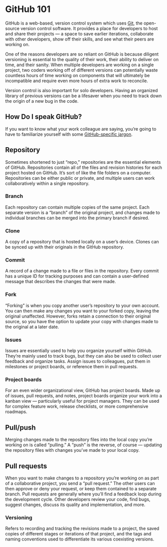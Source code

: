 # GitHub 101
GitHub is a web-based, version control system which uses [Git](02_git_101.md), the open-source version control software. It provides a place for developers to host and share their projects — a space to save earlier iterations, collaborate with other developers, show off their skills, and see what their peers are working on.

One of the reasons developers are so reliant on GitHub is because diligent versioning is essential to the quality of their work, their ability to deliver on time, and their sanity. When multiple developers are working on a single project, two coders working off of different versions can potentially waste countless hours of time working on components that will ultimately be incompatible and require even more hours of extra work to reconcile.

Version control is also important for solo developers. Having an organized library of previous versions can be a lifesaver when you need to track down the origin of a new bug in the code.

## How Do I speak GitHub?
If you want to know what your work colleague are saying, you’re going to have to familiarize yourself with some [GitHub-specific jargon](https://help.github.com/en/articles/github-glossary).

## Repository
Sometimes shortened to just “repo,” repositories are the essential elements of GitHub. Repositories contain all of the files and revision histories for each project hosted on GitHub. It’s sort of like the file folders on a computer. Repositories can be either public or private, and multiple users can work collaboratively within a single repository.

### Branch
Each repository can contain multiple copies of the same project. Each separate version is a “branch” of the original project, and changes made to individual branches can be merged into the primary branch if desired.

### Clone
A copy of a repository that is hosted locally on a user’s device. Clones can be synced up with their originals in the GitHub repository.

### Commit
A record of a change made to a file or files in the repository. Every commit has a unique ID for tracking purposes and can contain a user-defined message that describes the changes that were made.

### Fork
“Forking” is when you copy another user’s repository to your own account. You can then make any changes you want to your forked copy, leaving the original unaffected. However, forks retain a connection to their original source, so you have the option to update your copy with changes made to the original at a later date.

### Issues
Issues are essentially used to help you organize yourself within GitHub. They’re mainly used to track bugs, but they can also be used to collect user feedback and organize tasks. Assign issues to colleagues, put them in milestones or project boards, or reference them in pull requests.

### Project boards
For an even wider organizational view, GitHub has project boards. Made up of issues, pull requests, and notes, project boards organize your work into a kanban view — particularly useful for project managers. They can be used for complex feature work, release checklists, or more comprehensive roadmaps.

## Pull/push
Merging changes made to the repository files into the local copy you’re working on is called “pulling.” A “push” is the reverse, of course — updating the repository files with changes you’ve made to your local copy.

## Pull requests
When you want to make changes to a repository you’re working on as part of a collaborative project, you send a “pull request.” The other users can then approve or deny your request, or keep them contained to a separate branch. Pull requests are generally where you’ll find a feedback loop during the development cycle. Other developers review your code, find bugs, suggest changes, discuss its quality and implementation, and more.

### Versioning
Refers to recording and tracking the revisions made to a project, the saved copies of different stages or iterations of that project, and the tags and naming conventions used to differentiate its various coexisting versions.




